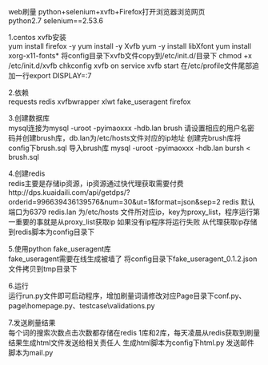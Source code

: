 web刷量 python+selenium+xvfb+Firefox打开浏览器浏览网页<br />
python2.7 selenium==2.53.6<br />

1.centos xvfb安装<br />
yum install firefox -y
yum install -y Xvfb
yum -y install libXfont
yum install xorg-x11-fonts*
将config目录下xvfb文件copy到/etc/init.d/目录下
chmod +x /etc/init.d/xvfb
chkconfig xvfb on
service xvfb start
在/etc/profile文件尾部追加一行export DISPLAY=:7

2.依赖<br />
requests
redis
xvfbwrapper
xlwt
fake_useragent
firefox

3.创建数据库<br />
mysql连接为mysql -uroot -pyimaoxxx -hdb.lan brush
请设置相应的用户名密码并创建brush库，db.lan为/etc/hosts文件对应的ip地址
创建完brush库将config下brush.sql 导入brush库 mysql -uroot -pyimaoxxx -hdb.lan bursh < brush.sql

4.创建redis<br />
redis主要是存储ip资源，ip资源通过快代理获取需要付费http://dps.kuaidaili.com/api/getdps/?orderid=996639436139576&num=30&ut=1&format=json&sep=2
redis 默认端口为6379 redis.lan 为/etc/hosts 文件所对应ip，key为proxy_list，程序运行第一重要的事就是从proxy_list获取ip 如果没有ip程序将运行失败
从代理获取ip存储到redis脚本为config目录下

5.使用python fake_useragent库<br />
fake_useragent需要在线生成被墙了
将config目录下fake_useragent_0.1.2.json文件拷贝到tmp目录下

6.运行<br />
运行run.py文件即可启动程序，增加刷量词请修改对应Page目录下conf.py、page\homepage.py、testcase\validations.py

7.发送刷量结果<br />
每个词的搜索次数点击次数都存储在redis 1库和2库，每天凌晨从redis获取到刷量结果生成html文件发送给相关责任人
生成html脚本为config下html.py 发送邮件脚本为mail.py
